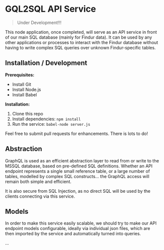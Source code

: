 # GQL2SQL API Service

> Under Development!!!

This node application, once completed, will serve as an API service in front of our main SQL database (mainly for Findur data).
It can be used by any other applications or processes to interact with the Findur database without having to write complex SQL queries over unknown Findur-specific tables.

## Installation / Development

**Prerequisites:**

* Install Git
* Install Node.js
* Install Babel

**Installation:**

1. Clone this repo
2. Install dependencies: `npm install`
3. Run the service: `babel-node server.js`

Feel free to submit pull requests for enhancements. There is lots to do!

## Abstraction

GraphQL is used as an efficient abstraction layer to read from or write to the MSSQL database, based on pre-defined SQL definitions.
Whether an API endpoint represents a single small reference table, or a large number of tables, modelled by complex SQL constructs... the GraphQL access will remain both simple and efficient.

It is also secure from SQL Injection, as no direct SQL will be used by the clients connecting via this service.

## Models

In order to make this service easily scalable, we should try to make our API endpoint models configurable, ideally via individual json files, which are then imported by the service and automatically turned into queries.

...

